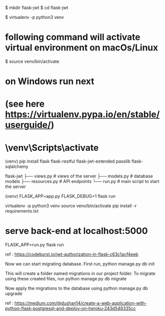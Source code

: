 $ mkdir flask-jwt
$ cd flask-jwt

$ virtualenv -p python3 venv

# following command will activate virtual environment on macOs/Linux
$ source venv/bin/activate

# on Windows run next 
# (see here https://virtualenv.pypa.io/en/stable/userguide/)
# \venv\Scripts\activate

(venv) pip install flask flask-restful flask-jwt-extended passlib flask-sqlalchemy

flask-jwt
├── views.py     # views of the server
├── models.py    # database models
├── resources.py # API endpoints
└── run.py       # main script to start the server

(venv) FLASK_APP=app.py FLASK_DEBUG=1 flask run

virtualenv -p python3 venv
source venv/bin/activate
pip install -r requirements.txt

# serve back-end at localhost:5000
FLASK_APP=run.py flask run

ref : https://codeburst.io/jwt-authorization-in-flask-c63c1acf4eeb

Now we can start migrating database. First run,
python manage.py db init

This will create a folder named migrations in our project folder. To migrate using these created files, run
python manage.py db migrate

Now apply the migrations to the database using
python manage.py db upgrade

ref : https://medium.com/@dushan14/create-a-web-application-with-python-flask-postgresql-and-deploy-on-heroku-243d548335cc